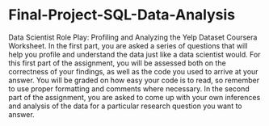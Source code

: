 # Final-Project-SQL-Data-Analysis
Data Scientist Role Play: Profiling and Analyzing the Yelp Dataset Coursera Worksheet. In the first part, you are asked a series of questions that will help you profile and understand the data just like a data scientist would. For this first part of the assignment, you will be assessed both on the correctness of your findings, as well as the code you used to arrive at your answer. You will be graded on how easy your code is to read, so remember to use proper formatting and comments where necessary.  In the second part of the assignment, you are asked to come up with your own inferences and analysis of the data for a particular research question you want to answer.
